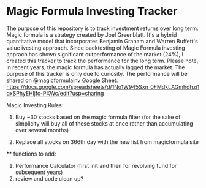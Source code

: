 # Magic Formula Investing Tracker

The purpose of this repository is to track investment returns over long term. 
Magic formula is a strategy created by Joel Greenblatt. It's a hybrid quantitative model that incorporates Benjamin Graham and Warren Buffett's value ivesting approach. 
Since backtesting of Magic Formula investing apprach has shown significant outperformance of the market (24%), I created this tracker to track the performance for the long term. Please note, in recent years, the magic formula has actually lagged the market. The purpose of this tracker is only due to curiosity. The performance will be shared on @magicformulainv 
Google Sheet: https://docs.google.com/spreadsheets/d/1No1W945Sxn_0FMdkLAGmhdhzi1qxSPhyEHljfc-PXWc/edit?usp=sharing

Magic Investing Rules: 
1) Buy ~30 stocks based on the magic formula filter (for the sake of 
simplicity will buy all of these stocks at once rather than accumulating over several months)

2) Replace all stocks on 366th day with the new list from magicformula site


** functions to add: 
1) Performance Calculator (first init and then for revolving fund for subsequent years)
2) review and code clean up? 


